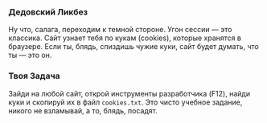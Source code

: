 ### Дедовский Ликбез

Ну что, салага, переходим к темной стороне. Угон сессии — это классика. Сайт узнает тебя по кукам (cookies), которые хранятся в браузере. Если ты, блядь, спиздишь чужие куки, сайт будет думать, что ты — это он.

### Твоя Задача

Зайди на любой сайт, открой инструменты разработчика (F12), найди куки и скопируй их в файл `cookies.txt`. Это чисто учебное задание, никого не взламывай, а то, блядь, посадят.